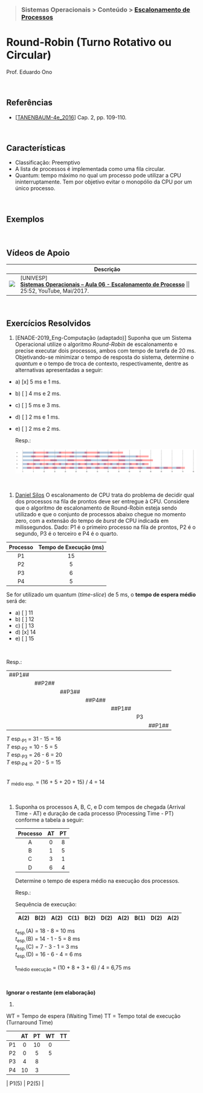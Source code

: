 > ### Sistemas Operacionais > Conteúdo > [Escalonamento de Processos](../escalonamento-de-processos/README.md)

# Round-Robin (Turno Rotativo ou Circular)

Prof. Eduardo Ono

<br>

## Referências

* [[TANENBAUM-4e_2016]] Cap. 2, pp. 109-110.

<br>

## Características

* Classificação: Preemptivo
* A lista de processos é implementada como uma fila circular.
* Quantum: tempo máximo no qual um processo pode utilizar a CPU ininterruptamente. Tem por objetivo evitar o monopólio da CPU por um único processo.

<br>

## Exemplos

<br>

## Vídeos de Apoio

|| Descrição |
| :-: | --- |
| [![](https://img.youtube.com/vi/MWbPgxOCrFk/default.jpg)](https://www.youtube.com/watch?v=MWbPgxOCrFk "") | [UNIVESP] <br> [**Sistemas Operacionais – Aula 06 - Escalonamento de Processo**](https://www.youtube.com/watch?v=MWbPgxOCrFk) \|\| 25:52, YouTube, Mai/2017.

<br>

## Exercícios Resolvidos

1. [ENADE-2019_Eng-Computação (adaptado)] Suponha que um Sistema Operacional utilize o algoritmo _Round-Robin_ de escalonamento e precise executar dois processos, ambos com tempo de tarefa de 20 ms. Objetivando-se minimizar o tempo de resposta do sistema, determine o _quantum_ e o tempo de troca de contexto, respectivamente, dentre as alternativas apresentadas a seguir:

  * a) [x] 5 ms e 1 ms.
  * b) [ ] 4 ms e 2 ms.
  * c) [ ] 5 ms e 3 ms.
  * d) [ ] 2 ms e 1 ms.
  * e) [ ] 2 ms e 2 ms.

    Resp.:
    
    ![fig](./exercicios-resolvidos.png)

<br>

1. [Daniel Silos](https://www.youtube.com/watch?v=_iBmD3neoog) O escalonamento de CPU trata do problema de decidir qual dos processos na fila de prontos deve ser entregue à CPU. Considere que o algoritmo de escalonamento de Round-Robin esteja sendo utilizado e que o conjunto de processos abaixo chegue no momento zero, com a extensão do tempo de _burst_ de CPU indicada em milissegundos. Dado: P1 é o primeiro processo na fila de prontos, P2 é o segundo, P3 é o terceiro e P4 é o quarto.

| Processo | Tempo de Execução (ms) |
| :-: | :-: |
| P1 | 15 |
| P2 |  5 |
| P3 |  6 |
| P4 |  5 |

Se for utilizado um quantum (_time-slice_) de 5 ms, o __tempo de espera médio__ será de:

* a) [ ] 11
* b) [ ] 12
* c) [ ] 13
* d) [x] 14
* e) [ ] 15

<br>

Resp.:

|        |        |        |        |        |     |        |
| ---    | ---    | ---    | ---    | ---    | --- | ---    |
| ##P1## |        |        |        |        |     |        |
|        | ##P2## |
|        |        | ##P3## |
|        |        |        | ##P4## |
|        |        |        |        | ##P1## |
|        |        |        |        |        | P3  |
|        |        |        |        |        |     | ##P1## |

_T_ esp.<sub>P1</sub> = 31 - 15 = 16 <br>
_T_ esp.<sub>P2</sub> = 10 - 5 = 5 <br>
_T_ esp.<sub>P3</sub> = 26 - 6 = 20 <br>
_T_ esp.<sub>P4</sub> = 20 - 5 = 15 <br><br>

_T_ <sub>médio esp.</sub> = (16 + 5 + 20 + 15) / 4 = 14

<br>

1. Suponha os processos A, B, C, e D com tempos de chegada (Arrival Time - AT) e duração de cada processo (Processing Time - PT) conforme a tabela a seguir:

    | Processo | AT | PT |
    | :-: | :-: | :-: |
    | A |  0 |  8 |
    | B |  1 |  5 |
    | C |  3 |  1 |
    | D |  6 |  4 |

    Determine o tempo de espera médio na execução dos processos.

    Resp.: 

    Sequência de execução:

    | A(2) | B(2) | A(2) | C(1) | B(2) | D(2) | A(2) | B(1) | D(2) | A(2) |
    | ---  | ---  | ---  | ---  | ---  | ---  | ---  | ---  | ---  | ---  |

    _t_<sub>esp.</sub>(A) = 18 - 8 = 10 ms <br>
    _t_<sub>esp.</sub>(B) = 14 - 1 - 5 = 8 ms <br>
    _t_<sub>esp.</sub>(C) = 7 - 3 - 1 = 3 ms <br>
    _t_<sub>esp.</sub>(D) = 16 - 6 - 4 = 6 ms <br>

    t<sub>médio execução</sub> = (10 + 8 + 3 + 6) / 4 = 6,75 ms

<br>

__Ignorar o restante (em elaboração)__

1.

WT = Tempo de espera (Waiting Time)
TT = Tempo total de execução (Turnaround Time)

|     | AT  | PT  | WT  |  TT |
| :-- | :-: | :-: | :-: | :-: |
| P1  |  0  | 10  |  0  |
| P2  |  0  |  5  |  5  |
| P3  |  4  |  8  |
| P4  | 10  |  3  |

| P1(5) | P2(5) |

<br>

[TANENBAUM-4e_2016]: /referencias/README.md#TANENBAUM-4e_2016
